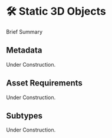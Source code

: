 # 🛠 Static 3D Objects

Brief Summary

## Metadata

Under Construction.

## Asset Requirements

Under Construction.

## Subtypes

Under Construction.
